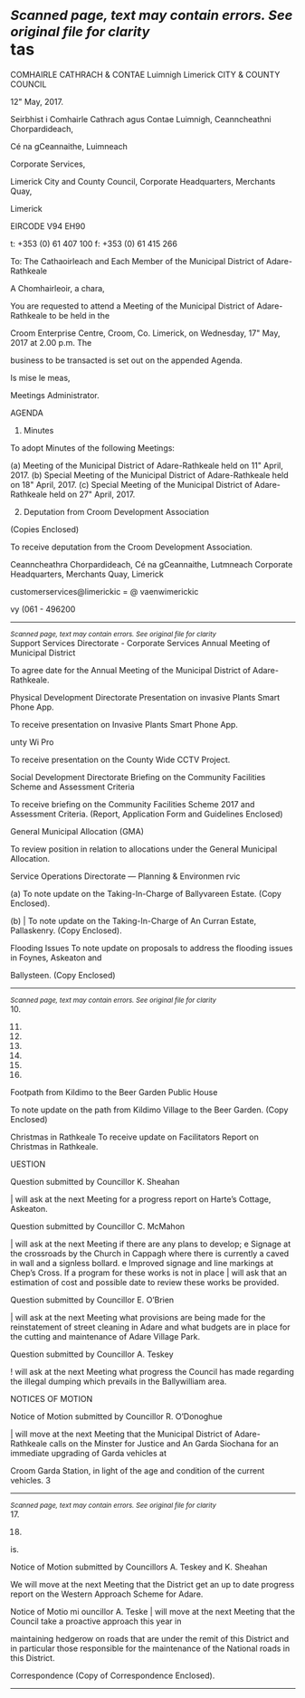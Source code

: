 *<small>Scanned page, text may contain errors. See original file for clarity</small>*  
tas
=
COMHAIRLE
CATHRACH & CONTAE
Luimnigh
Limerick
CITY & COUNTY
COUNCIL

12" May, 2017.

Seirbhist i
Comhairle Cathrach agus Contae Luimnigh,
Ceanncheathni Chorpardideach,

Cé na gCeannaithe,
Luimneach

Corporate Services,

Limerick City and County Council,
Corporate Headquarters,
Merchants Quay,

Limerick

EIRCODE V94 EH90

t: +353 (0) 61 407 100
f: +353 (0) 61 415 266

To: The Cathaoirleach and Each Member of the Municipal District of Adare-Rathkeale

A Chomhairleoir, a chara,

You are requested to attend a Meeting of the Municipal District of Adare-Rathkeale to be held in the

Croom Enterprise Centre, Croom, Co. Limerick, on Wednesday, 17" May, 2017 at 2.00 p.m. The

business to be transacted is set out on the appended Agenda.

Is mise le meas,

Meetings Administrator.

AGENDA

1. Minutes

To adopt Minutes of the following Meetings:

(a) Meeting of the Municipal District of Adare-Rathkeale held on 11" April, 2017.
(b) Special Meeting of the Municipal District of Adare-Rathkeale held on 18" April, 2017.
(c) Special Meeting of the Municipal District of Adare-Rathkeale held on 27" April, 2017.

2. Deputation from Croom Development Association

(Copies Enclosed)

To receive deputation from the Croom Development Association.

Ceanncheathra Chorpardideach, Cé na gCeannaithe, Lutmneach
Corporate Headquarters, Merchants Quay, Limerick

customerservices@limerickic
= @ vaenwimerickic

vy
(061 - 496200

---
*<small>Scanned page, text may contain errors. See original file for clarity</small>*  
Support Services Directorate - Corporate Services
Annual Meeting of Municipal District

To agree date for the Annual Meeting of the Municipal District of Adare-Rathkeale.

Physical Development Directorate
Presentation on invasive Plants Smart Phone App.

To receive presentation on Invasive Plants Smart Phone App.

unty Wi Pro

To receive presentation on the County Wide CCTV Project.

Social Development Directorate
Briefing on the Community Facilities Scheme and Assessment Criteria

To receive briefing on the Community Facilities Scheme 2017 and Assessment Criteria.
(Report, Application Form and Guidelines Enclosed)

General Municipal Allocation (GMA)

To review position in relation to allocations under the General Municipal Allocation.

Service Operations Directorate — Planning & Environmen rvic

(a) To note update on the Taking-In-Charge of Ballyvareen Estate.
(Copy Enclosed).

(b) | To note update on the Taking-In-Charge of An Curran Estate, Pallaskenry.
(Copy Enclosed).

Flooding Issues
To note update on proposals to address the flooding issues in Foynes, Askeaton and

Ballysteen.
(Copy Enclosed)

---
*<small>Scanned page, text may contain errors. See original file for clarity</small>*  
10.

11.

12.

13.

14.

15.

16.

Footpath from Kildimo to the Beer Garden Public House

To note update on the path from Kildimo Village to the Beer Garden.
(Copy Enclosed)

Christmas in Rathkeale
To receive update on Facilitators Report on Christmas in Rathkeale.

UESTION

Question submitted by Councillor K. Sheahan

| will ask at the next Meeting for a progress report on Harte’s Cottage, Askeaton.

Question submitted by Councillor C. McMahon

| will ask at the next Meeting if there are any plans to develop;
e Signage at the crossroads by the Church in Cappagh where there is currently a caved
in wall and a signless bollard.
e Improved signage and line markings at Chep’s Cross.
If a program for these works is not in place | will ask that an estimation of cost and possible
date to review these works be provided.

Question submitted by Councillor E. O’Brien

| will ask at the next Meeting what provisions are being made for the reinstatement of street
cleaning in Adare and what budgets are in place for the cutting and maintenance of Adare
Village Park.

Question submitted by Councillor A. Teskey

! will ask at the next Meeting what progress the Council has made regarding the illegal
dumping which prevails in the Ballywilliam area.

NOTICES OF MOTION

Notice of Motion submitted by Councillor R. O’Donoghue

| will move at the next Meeting that the Municipal District of Adare-Rathkeale calls on the
Minster for Justice and An Garda Siochana for an immediate upgrading of Garda vehicles at

Croom Garda Station, in light of the age and condition of the current vehicles.
3

---
*<small>Scanned page, text may contain errors. See original file for clarity</small>*  
17.

18.

is.

Notice of Motion submitted by Councillors A. Teskey and K. Sheahan

We will move at the next Meeting that the District get an up to date progress report on the
Western Approach Scheme for Adare.

Notice of Motio mi ouncillor A. Teske
| will move at the next Meeting that the Council take a proactive approach this year in

maintaining hedgerow on roads that are under the remit of this District and in particular
those responsible for the maintenance of the National roads in this District.

Correspondence
(Copy of Correspondence Enclosed).

---
